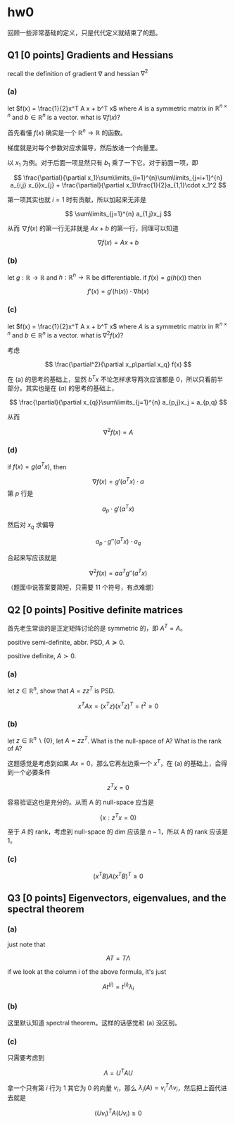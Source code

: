 # hw0

回顾一些非常基础的定义，只是代代定义就结束了的题。
## Q1 \[0 points\] Gradients and Hessians

recall the definition of gradient $\nabla$ and hessian $\nabla^2$
### (a)

let $f(x) = \frac{1}{2}x^T A x + b^T x$ where $A$ is a symmetric matrix in $\mathbb R^{n\times n}$ and $b\in \mathbb R ^{n}$ is a vector. what is $\nabla f(x)$? 

首先看懂 $f(x)$ 确实是一个 $\mathbb R^{n}\rightarrow \mathbb R$ 的函数。

梯度就是对每个参数对应求偏导，然后放进一个向量里。

以 $x_1$ 为例。对于后面一项显然只有 $b_1$ 乘了一下它。对于前面一项，即

$$
\frac{\partial}{\partial x_1}\sum\limits_{i=1}^{n}\sum\limits_{j=i+1}^{n} a_{i,j} x_{i}x_{j} + \frac{\partial}{\partial x_1}\frac{1}{2}a_{1,1}\cdot x_1^2
$$

第一项其实也就 $i=1$ 时有贡献，所以加起来无非是

$$
\sum\limits_{j=1}^{n} a_{1,j}x_j
$$

从而 $\nabla f(x)$ 的第一行无非就是 $A x+ b$ 的第一行，同理可以知道

$$
\nabla f(x) = Ax + b
$$

### (b)

let $g:\mathbb R \rightarrow \mathbb R$ and $h:\mathbb R^{n} \rightarrow \mathbb R$ be differentiable. if $f(x) = g(h(x))$ then

$$
f'(x) = g'(h(x))\cdot \nabla h(x)
$$

### (c)

let $f(x) = \frac{1}{2}x^T A x + b^T x$ where $A$ is a symmetric matrix in $\mathbb R^{n\times n}$ and $b\in \mathbb R ^{n}$ is a vector. what is $\nabla^2 f(x)$? 

考虑

$$
\frac{\partial^2}{\partial x_p\partial x_q} f(x)
$$

在 (a) 的思考的基础上，显然 $b^T x$ 不论怎样求导两次应该都是 $0$，所以只看前半部分。其实也是在 $(a)$ 的思考的基础上，

$$
\frac{\partial}{\partial x_{q}}\sum\limits_{j=1}^{n} a_{p,j}x_j = a_{p,q}
$$

从而

$$
\nabla^2 f(x) = A
$$

### (d)

if $f(x)=g(a^T x)$, then

$$
\nabla f(x) = g'(a^Tx)\cdot a
$$
第 $p$ 行是

$$
a_p\cdot g'(a^T x)
$$

然后对 $x_q$ 求偏导

$$
a_p\cdot g''(a^Tx)\cdot a_q
$$

合起来写应该就是

$$
\nabla^2 f(x) = aa^{T}g''(a^{T}x)
$$

（题面中说答案要简短，只需要 $11$ 个符号，有点难绷）

## Q2 \[0 points\] Positive definite matrices

首先老生常谈的是正定矩阵讨论的是 symmetric 的，即 $A^T = A$。

positive semi-definite, abbr. PSD, $A \succeq 0$.

positive definite, $A \succ 0$.

### (a)

let $z\in \mathbb R^{n}$, show that $A = z z^T$ is PSD.

$$
x^T Ax = (x^Tz)(x^Tz)^T = t^2\ge 0
$$

### (b)

let $z\in \mathbb R^{n}\backslash \{0\}$, let $A = z z^T$. What is the null-space of A? What is the rank of A?

这题感觉是考虑到如果 $Ax = 0$，那么它再左边乘一个 $x^T$，在 (a) 的基础上，会得到一个必要条件

$$
z^Tx = 0
$$

容易验证这也是充分的。从而 A 的 null-space 应当是

$$
\{x:z^Tx = 0\}
$$

至于 $A$ 的 rank，考虑到 null-space 的 dim 应该是 $n-1$，所以 A 的 rank 应该是 $1$。

### (c)

$$
(x^TB)A(x^TB)^T\ge 0
$$

## Q3 \[0 points\] Eigenvectors, eigenvalues, and the spectral theorem

### (a)

just note that

$$
AT = T\Lambda
$$

if we look at the column i of the above formula, it's just

$$
At^{(i)} = t^{(i)}\lambda_i
$$

### (b)

这里默认知道 spectral theorem。这样的话感觉和 (a) 没区别。

### (c)

只需要考虑到

$$
\Lambda = U^T A U
$$

拿一个只有第 $i$ 行为 $1$ 其它为 $0$ 的向量 $v_i$，那么 $\lambda_i(A) = v_i^T \Lambda v_i$，然后把上面代进去就是

$$
(Uv_i)^T A (Uv_i) \ge 0
$$

